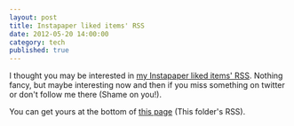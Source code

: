 ```yaml
---
layout: post
title: Instapaper liked items' RSS
date: 2012-05-20 14:00:00
category: tech
published: true
---
```

I thought you may be interested in [my Instapaper liked items' RSS](http://www.instapaper.com/starred/rss/1319076/2FPGiip2sz54qb9DD8YYpJbYV24). Nothing fancy, but maybe interesting now and then if you miss something on twitter or don't follow me there (Shame on you!).

You can get yours at the bottom of [this page](http://www.instapaper.com/liked) (This folder's RSS).
